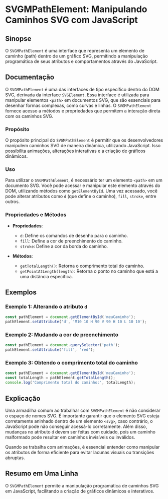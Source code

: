 <!--
Meta Description: # SVGMPathElement: Manipulando Caminhos SVG com JavaScript ## Sinopse O `SVGMPathElement` é uma interface que representa um elemento de caminho (path)...
Meta Keywords: svg, caminho, svgmpathelement, javascript, que
-->

# SVGMPathElement: Manipulando Caminhos SVG com JavaScript

## Sinopse
O `SVGMPathElement` é uma interface que representa um elemento de caminho (path) dentro de um gráfico SVG, permitindo a manipulação programática de seus atributos e comportamentos através do JavaScript.

## Documentação
O `SVGMPathElement` é uma das interfaces de tipo específico dentro do DOM SVG, derivada da interface `SVGElement`. Essa interface é utilizada para manipular elementos `<path>` em documentos SVG, que são essenciais para desenhar formas complexas, como curvas e linhas. O `SVGMPathElement` fornece acesso a métodos e propriedades que permitem a interação direta com os caminhos SVG.

### Propósito
O propósito principal do `SVGMPathElement` é permitir que os desenvolvedores manipulem caminhos SVG de maneira dinâmica, utilizando JavaScript. Isso possibilita animações, alterações interativas e a criação de gráficos dinâmicos.

### Uso
Para utilizar o `SVGMPathElement`, é necessário ter um elemento `<path>` em um documento SVG. Você pode acessar e manipular este elemento através do DOM, utilizando métodos como `getElementById`. Uma vez acessado, você pode alterar atributos como `d` (que define o caminho), `fill`, `stroke`, entre outros.

### Propriedades e Métodos
- **Propriedades**:
  - `d`: Define os comandos de desenho para o caminho.
  - `fill`: Define a cor de preenchimento do caminho.
  - `stroke`: Define a cor da borda do caminho.

- **Métodos**:
  - `getTotalLength()`: Retorna o comprimento total do caminho.
  - `getPointAtLength(length)`: Retorna o ponto no caminho que está a uma distância específica.

## Exemplos
### Exemplo 1: Alterando o atributo `d`
```javascript
const pathElement = document.getElementById('meuCaminho');
pathElement.setAttribute('d', 'M10 10 H 90 V 90 H 10 L 10 10');
```

### Exemplo 2: Mudando a cor de preenchimento
```javascript
const pathElement = document.querySelector('path');
pathElement.setAttribute('fill', 'red');
```

### Exemplo 3: Obtendo o comprimento total do caminho
```javascript
const pathElement = document.getElementById('meuCaminho');
const totalLength = pathElement.getTotalLength();
console.log('Comprimento total do caminho:', totalLength);
```

## Explicação
Uma armadilha comum ao trabalhar com `SVGMPathElement` é não considerar o espaço de nomes SVG. É importante garantir que o elemento SVG esteja corretamente aninhado dentro de um elemento `<svg>`, caso contrário, o JavaScript pode não conseguir acessá-lo corretamente. Além disso, mudanças no atributo `d` devem ser feitas com cuidado, pois um caminho malformado pode resultar em caminhos invisíveis ou inválidos.

Quando se trabalha com animações, é essencial entender como manipular os atributos de forma eficiente para evitar lacunas visuais ou transições abruptas.

## Resumo em Uma Linha
O `SVGMPathElement` permite a manipulação programática de caminhos SVG em JavaScript, facilitando a criação de gráficos dinâmicos e interativos.